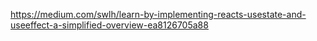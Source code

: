 https://medium.com/swlh/learn-by-implementing-reacts-usestate-and-useeffect-a-simplified-overview-ea8126705a88
